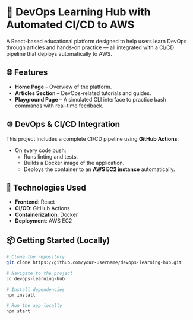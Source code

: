# 🚀 DevOps Learning Hub with Automated CI/CD to AWS

A React-based educational platform designed to help users learn DevOps through articles and hands-on practice — all integrated with a CI/CD pipeline that deploys automatically to AWS.

## 🌐 Features

- **Home Page** – Overview of the platform.
- **Articles Section** – DevOps-related tutorials and guides.
- **Playground Page** – A simulated CLI interface to practice bash commands with real-time feedback.

## ⚙️ DevOps & CI/CD Integration

This project includes a complete CI/CD pipeline using **GitHub Actions**:

- On every code push:
  - Runs linting and tests.
  - Builds a Docker image of the application.
  - Deploys the container to an **AWS EC2 instance** automatically.

## 🚀 Technologies Used

- **Frontend**: React
- **CI/CD**: GitHub Actions
- **Containerization**: Docker
- **Deployment**: AWS EC2

## 📦 Getting Started (Locally)

```bash
# Clone the repository
git clone https://github.com/your-username/devops-learning-hub.git

# Navigate to the project
cd devops-learning-hub

# Install dependencies
npm install

# Run the app locally
npm start
